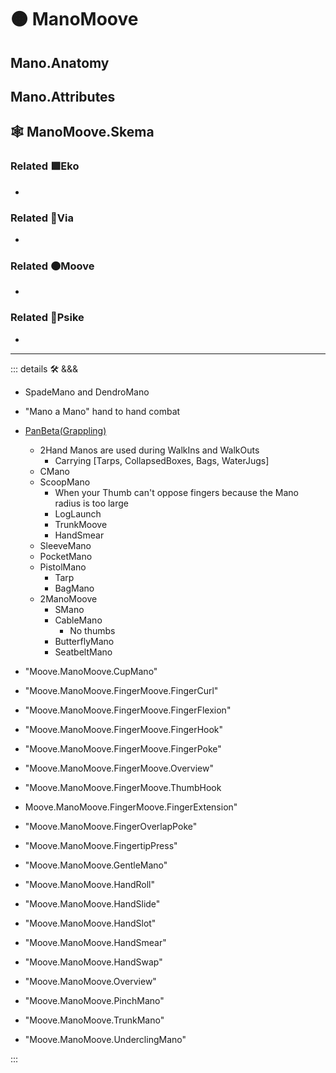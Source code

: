 # 🟠 <mooves>ManoMoove</mooves>

## Mano.Anatomy

## Mano.Attributes

## 🕸 ManoMoove.Skema

### Related 🟩<ekos>Eko</ekos>

-

### Related 🔻<via>Via</via>

-

### Related 🟠<mooves>Moove</mooves>

-

### Related 💜<psike>Psike</psike>

-

---

<!-- =================================================== -->
<!-- =================================================== -->
<!-- =================================================== -->
<!-- =================================================== -->
<!-- =================================================== -->
::: details 🛠 <dev>&&&</dev>

- SpadeMano and DendroMano
- "Mano a Mano" hand to hand combat
- [PanBeta(Grappling)](<https://www.invertedgear.com/blogs/inverted-gear-blog/a-visual-guide-to-hand-to-hand-Manos-in-bjj>)
    - 2Hand Manos are used during WalkIns and WalkOuts
        - Carrying [Tarps, CollapsedBoxes, Bags, WaterJugs]
    - CMano
    - ScoopMano
        - When your Thumb can't oppose fingers because the Mano radius is too large
        - LogLaunch
        - TrunkMoove
        - HandSmear
    - SleeveMano
    - PocketMano
    - PistolMano
        - Tarp
        - BagMano
    - 2ManoMoove
        - SMano
        - CableMano
            - No thumbs
        - ButterflyMano
        - SeatbeltMano

- "Moove.ManoMoove.CupMano"
- "Moove.ManoMoove.FingerMoove.FingerCurl"
- "Moove.ManoMoove.FingerMoove.FingerFlexion"
- "Moove.ManoMoove.FingerMoove.FingerHook"
- "Moove.ManoMoove.FingerMoove.FingerPoke"
- "Moove.ManoMoove.FingerMoove.Overview"
- "Moove.ManoMoove.FingerMoove.ThumbHook
- Moove.ManoMoove.FingerMoove.FingerExtension"
- "Moove.ManoMoove.FingerOverlapPoke"
- "Moove.ManoMoove.FingertipPress"
- "Moove.ManoMoove.GentleMano"
- "Moove.ManoMoove.HandRoll"
- "Moove.ManoMoove.HandSlide"
- "Moove.ManoMoove.HandSlot"
- "Moove.ManoMoove.HandSmear"
- "Moove.ManoMoove.HandSwap"
- "Moove.ManoMoove.Overview"
- "Moove.ManoMoove.PinchMano"
- "Moove.ManoMoove.TrunkMano"
- "Moove.ManoMoove.UnderclingMano"

:::
